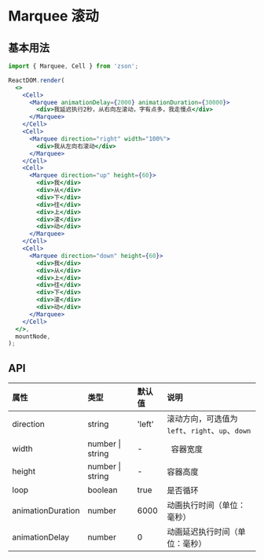 # Marquee 滚动

## 基本用法

```jsx
import { Marquee, Cell } from 'zson';

ReactDOM.render(
  <>
    <Cell>
      <Marquee animationDelay={2000} animationDuration={30000}>
        <div>我延迟执行2秒，从右向左滚动，字有点多，我走慢点</div>
      </Marquee>
    </Cell>
    <Cell>
      <Marquee direction="right" width="100%">
        <div>我从左向右滚动</div>
      </Marquee>
    </Cell>
    <Cell>
      <Marquee direction="up" height={60}>
        <div>我</div>
        <div>从</div>
        <div>下</div>
        <div>往</div>
        <div>上</div>
        <div>滚</div>
        <div>动</div>
      </Marquee>
    </Cell>
    <Cell>
      <Marquee direction="down" height={60}>
        <div>我</div>
        <div>从</div>
        <div>上</div>
        <div>往</div>
        <div>下</div>
        <div>滚</div>
        <div>动</div>
      </Marquee>
    </Cell>
  </>,
  mountNode,
);
```

## API

| 属性              | 类型             | 默认值 | 说明                                            |
| :---------------- | :--------------- | :----- | :---------------------------------------------- |
| direction         | string           | 'left' | 滚动方向，可选值为`left`、`right`、`up`、`down` |
| width             | number \| string | -      |   容器宽度                                      |
| height            | number \| string | -      | 容器高度                                        |
| loop              | boolean          | true   | 是否循环                                        |
| animationDuration | number           | 6000   | 动画执行时间（单位：毫秒）                      |
| animationDelay    | number           | 0      | 动画延迟执行时间（单位：毫秒）                  |
